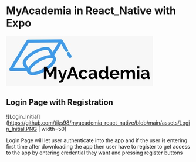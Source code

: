 # MyAcademia in React_Native with Expo

![Logo](https://github.com/tiks98/myacademia_react_native/blob/main/assets/LogoMain.jpeg?raw=true)

## Login Page with Registration

![Login_Initial](https://github.com/tiks98/myacademia_react_native/blob/main/assets/Login_Initial.PNG | width=50)

Login Page will let user authenticate into the app and if the user is entering first time after downloading the app then user have to register to get access to the app by entering credential they want and pressing register buttons
